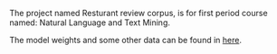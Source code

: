 The project named Resturant review corpus, is for first period course named: Natural Language and Text Mining.

The model weights and some other data can be found in [here](https://unioulu-my.sharepoint.com/:f:/g/personal/tng23_student_oulu_fi/Ej2ZgQtIBKJBhp-DCc_OdJQBbh_jKBjvE57Psmc6R8kT3Q?e=AOuwcz).
